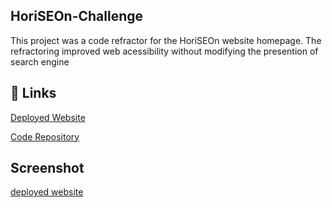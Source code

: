 ## HoriSEOn-Challenge

This project was a code refractor for the HoriSEOn website homepage. The refractoring improved web acessibility without modifying the presention of search engine

## 🔗 Links
[Deployed Website](https://fazila92.github.io/HoriSEOn-Challenge/)

[Code Repository](https://github.com/Fazila92/HoriSEOn-Challenge)

## Screenshot

[deployed website](https://raw.githubusercontent.com/Fazila92/HoriSEOn-Challenge/main/image.jpeg)

